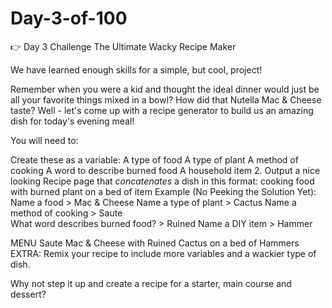 # Day-3-of-100
👉 Day 3 Challenge
The Ultimate Wacky Recipe Maker

We have learned enough skills for a simple, but cool, project!

Remember when you were a kid and thought the ideal dinner would just be all your favorite things mixed in a bowl? How did that Nutella Mac & Cheese taste? Well - let's come up with a recipe generator to build us an amazing dish for today's evening meal!

You will need to:

Create these as a variable:
A type of food
A type of plant
A method of cooking
A word to describe burned food
A household item
2. Output a nice looking Recipe page that *concatenates* a dish in this format:
cooking food with burned plant on a bed of item
Example (No Peeking the Solution Yet):
Name a food > Mac & Cheese
Name a type of plant > Cactus
Name a method of cooking > Saute        
What word describes burned food? > Ruined
Name a DIY item > Hammer

MENU
Saute Mac & Cheese with Ruined Cactus on a bed of Hammers
EXTRA: Remix your recipe to include more variables and a wackier type of dish.

Why not step it up and create a recipe for a starter, main course and dessert?
